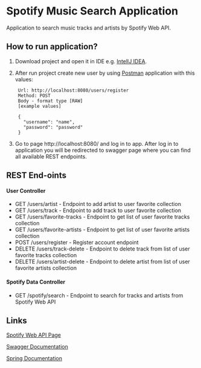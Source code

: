 # Spotify Music Search Application

Application to search music tracks and artists by Spotify Web API.

## How to run application?

1. Download project and open it in IDE e.g. [IntelIJ IDEA](https://www.jetbrains.com/idea/).
2. After run project create new user by using [Postman](https://www.getpostman.com/) application with this values:
   ````  
    Url: http://localhost:8080/users/register
    Method: POST
    Body - format type [RAW] 
    [example values]
    
    {
      "username": "name",
      "password": "password"
    }
   ````

3. Go to page http://localhost:8080/ and log in to app. After log in to application you will be redirected to swagger page where
you can find all available REST endpoints.

## REST End-oints

#### User Controller

* GET /users/artist - Endpoint to add artist to user favorite collection
* GET /users/track - Endpoint to add track to user favorite collection
* GET /users/favorite-tracks - Endpoint to get list of user favorite tracks collection
* GET /users/favorite-artists - Endpoint to get list of user favorite artists collection
* POST /users/register - Register account endpoint
* DELETE /users/track-delete - Endpoint to delete track from list of user favorite tracks collection
* DELETE /users/artist-delete - Endpoint to delete artist from list of user favorite artists collection

#### Spotify Data Controller

* GET /spotify/search - Endpoint to search for tracks and artists from Spotify Web API 


## Links

[Spotify Web API Page](https://developer.spotify.com/documentation/web-api/)

[Swagger Documentation](https://swagger.io/)

[Spring Documentation](https://spring.io/docs)